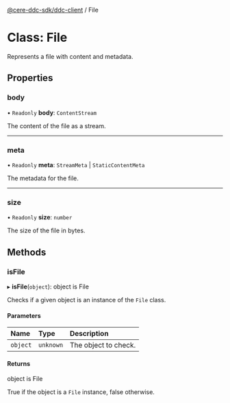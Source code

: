 [@cere-ddc-sdk/ddc-client](../README.md) / File

# Class: File

Represents a file with content and metadata.

## Properties

### body

• `Readonly` **body**: `ContentStream`

The content of the file as a stream.

___

### meta

• `Readonly` **meta**: `StreamMeta` \| `StaticContentMeta`

The metadata for the file.

___

### size

• `Readonly` **size**: `number`

The size of the file in bytes.

## Methods

### isFile

▸ **isFile**(`object`): object is File

Checks if a given object is an instance of the `File` class.

#### Parameters

| Name | Type | Description |
| :------ | :------ | :------ |
| `object` | `unknown` | The object to check. |

#### Returns

object is File

True if the object is a `File` instance, false otherwise.
